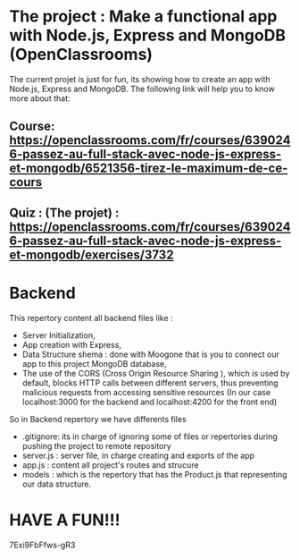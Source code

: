 # The project : Make a functional app with Node.js, Express and MongoDB (OpenClassrooms)
The current projet is just for fun, its showing how to create an app with Node.js, Express and MongoDB. The following link will help you to know more about that: 
## Course: https://openclassrooms.com/fr/courses/6390246-passez-au-full-stack-avec-node-js-express-et-mongodb/6521356-tirez-le-maximum-de-ce-cours
## Quiz : (The projet) : https://openclassrooms.com/fr/courses/6390246-passez-au-full-stack-avec-node-js-express-et-mongodb/exercises/3732

# Backend
This repertory content all backend files like : 
- Server Initialization,
- App creation with Express,
- Data Structure shema : done with Moogone that is you to connect our app to this project MongoDB database,
- The use of the CORS (Cross Origin Resource Sharing ), which is used by default, blocks HTTP calls between different servers, thus preventing malicious requests from accessing sensitive resources (In our case localhost:3000 for the backend and localhost:4200 for the front end)

So in Backend repertory we have differents files
- .gitignore: its in charge of ignoring some of files or repertories during pushing the project to remote repository
- server.js : server file, in charge creating and exports of the app
- app.js : content all project's routes and strucure
- models : which is the repertory that has the Product.js that representing our data structure.

# HAVE A FUN!!!

7Exi9FbFfws-gR3
